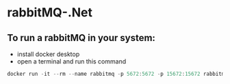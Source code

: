 # rabbitMQ-.Net

## To run a rabbitMQ in your system:
- install docker desktop
- open a terminal and run this command 
 ```powershell
docker run -it --rm --name rabbitmq -p 5672:5672 -p 15672:15672 rabbitmq:3.9-management
```
